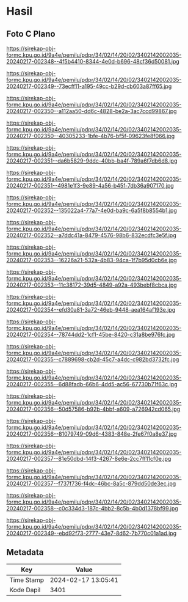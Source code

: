 # Hasil

## Foto C Plano

https://sirekap-obj-formc.kpu.go.id/9a4e/pemilu/pdpr/34/02/14/20/02/3402142002035-20240217-002348--4f5b4410-8344-4e0d-b696-48cf36d50081.jpg

https://sirekap-obj-formc.kpu.go.id/9a4e/pemilu/pdpr/34/02/14/20/02/3402142002035-20240217-002349--73ecff11-a195-49cc-b29d-cb603a87ff65.jpg

https://sirekap-obj-formc.kpu.go.id/9a4e/pemilu/pdpr/34/02/14/20/02/3402142002035-20240217-002350--a112aa50-dd6c-4828-be2a-3ac7ccd99867.jpg

https://sirekap-obj-formc.kpu.go.id/9a4e/pemilu/pdpr/34/02/14/20/02/3402142002035-20240217-002350--40305233-1bfe-4b76-bf5f-09623fe8f066.jpg

https://sirekap-obj-formc.kpu.go.id/9a4e/pemilu/pdpr/34/02/14/20/02/3402142002035-20240217-002351--da6b5829-9ddc-40bb-ba4f-789a6f7db6d8.jpg

https://sirekap-obj-formc.kpu.go.id/9a4e/pemilu/pdpr/34/02/14/20/02/3402142002035-20240217-002351--4981e1f3-9e89-4a56-b45f-7db36a907170.jpg

https://sirekap-obj-formc.kpu.go.id/9a4e/pemilu/pdpr/34/02/14/20/02/3402142002035-20240217-002352--135022a4-77a7-4e0d-ba9c-6a5f8b8554b1.jpg

https://sirekap-obj-formc.kpu.go.id/9a4e/pemilu/pdpr/34/02/14/20/02/3402142002035-20240217-002352--a7ddc41a-8479-4576-98b6-832ecdfc3e5f.jpg

https://sirekap-obj-formc.kpu.go.id/9a4e/pemilu/pdpr/34/02/14/20/02/3402142002035-20240217-002353--16226a21-532a-4b83-94ca-1f7b95d0cb6e.jpg

https://sirekap-obj-formc.kpu.go.id/9a4e/pemilu/pdpr/34/02/14/20/02/3402142002035-20240217-002353--11c38172-39d5-4849-a92a-493bebf8cbca.jpg

https://sirekap-obj-formc.kpu.go.id/9a4e/pemilu/pdpr/34/02/14/20/02/3402142002035-20240217-002354--efd30a81-3a72-46eb-9448-aea164af193e.jpg

https://sirekap-obj-formc.kpu.go.id/9a4e/pemilu/pdpr/34/02/14/20/02/3402142002035-20240217-002354--78744dd2-1cf1-45be-8420-c31a8be976fc.jpg

https://sirekap-obj-formc.kpu.go.id/9a4e/pemilu/pdpr/34/02/14/20/02/3402142002035-20240217-002355--c7889698-cb2d-45c7-a4dc-c982bd3732fc.jpg

https://sirekap-obj-formc.kpu.go.id/9a4e/pemilu/pdpr/34/02/14/20/02/3402142002035-20240217-002355--6d88fadb-66b6-4dd5-ac56-67730b71f63c.jpg

https://sirekap-obj-formc.kpu.go.id/9a4e/pemilu/pdpr/34/02/14/20/02/3402142002035-20240217-002356--50d57586-b92b-4bbf-a609-a726942cd065.jpg

https://sirekap-obj-formc.kpu.go.id/9a4e/pemilu/pdpr/34/02/14/20/02/3402142002035-20240217-002356--81079749-09d6-4383-848e-2fe67f0a8e37.jpg

https://sirekap-obj-formc.kpu.go.id/9a4e/pemilu/pdpr/34/02/14/20/02/3402142002035-20240217-002357--81e50dbd-14f3-4267-8e6e-2cc7ff11cf0e.jpg

https://sirekap-obj-formc.kpu.go.id/9a4e/pemilu/pdpr/34/02/14/20/02/3402142002035-20240217-002357--f737f736-f4dc-46bc-8a5c-879dd50de3ec.jpg

https://sirekap-obj-formc.kpu.go.id/9a4e/pemilu/pdpr/34/02/14/20/02/3402142002035-20240217-002358--c0c334d3-187c-4bb2-8c5b-4b0d1378bf99.jpg

https://sirekap-obj-formc.kpu.go.id/9a4e/pemilu/pdpr/34/02/14/20/02/3402142002035-20240217-002349--ebd92f73-2777-43e7-8d62-7b770c01a1ad.jpg


## Metadata

| Key        | Value               |
| ---------- | ------------------- |
| Time Stamp | 2024-02-17 13:05:41 |
| Kode Dapil | 3401                |



